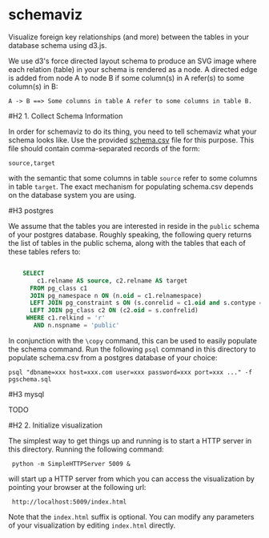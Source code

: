 schemaviz
=========

Visualize foreign key relationships (and more) between the tables in your database schema using d3.js.

We use d3's force directed layout schema to produce an SVG image where each relation (table) in your schema is rendered as a node. A directed edge is added from node A to node B if some column(s) in A refer(s) to some column(s) in B:

    A -> B ==> Some columns in table A refer to some columns in table B.

#H2 1. Collect Schema Information

In order for schemaviz to do its thing, you need to tell schemaviz what your schema looks like. Use the provided [schema.csv](schema.csv) file for this purpose. This file should contain comma-separated records of the form:

    source,target

with the semantic that some columns in table `source` refer to some columns in table `target`. The exact mechanism for populating schema.csv depends on the database system you are using.

#H3 postgres

We assume that the tables you are interested in reside in the `public` schema of your postgres database. Roughly speaking, the following query returns the list of tables in the public schema, along with the tables that each of these tables refers to:

```sql

    SELECT
        c1.relname AS source, c2.relname AS target
      FROM pg_class c1
      JOIN pg_namespace n ON (n.oid = c1.relnamespace)
      LEFT JOIN pg_constraint s ON (s.conrelid = c1.oid and s.contype = 'f')
      LEFT JOIN pg_class c2 ON (c2.oid = s.confrelid)
     WHERE c1.relkind = 'r'
       AND n.nspname = 'public'
```

In conjunction with the `\copy` command, this can be used to easily populate the schema command. Run the following `psql` command in this directory to populate schema.csv from a postgres database of your choice:

    psql "dbname=xxx host=xxx.com user=xxx password=xxx port=xxx ..." -f pgschema.sql

#H3 mysql

TODO

#H2 2. Initialize visualization

The simplest way to get things up and running is to start a HTTP server in this directory. Running the following command:

     python -m SimpleHTTPServer 5009 &

will start up a HTTP server from which you can access the visualization by pointing your browser at the following url:

     http://localhost:5009/index.html

Note that the `index.html` suffix is optional. You can modify any parameters of your visualization by editing `index.html` directly.

